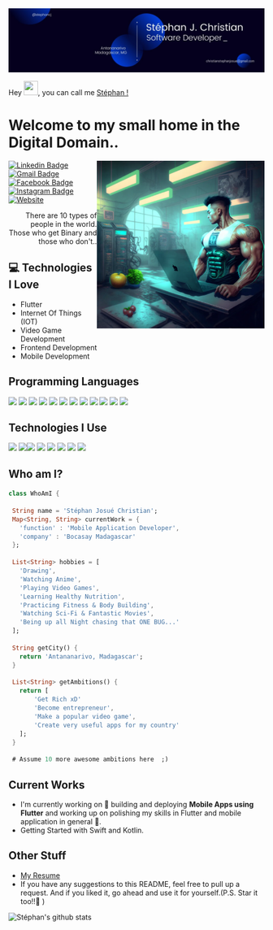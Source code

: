 <img src='https://github.com/stephancj/stephancj/blob/main/images/banner.jpeg'> 

Hey <img src="https://media.giphy.com/media/hvRJCLFzcasrR4ia7z/giphy.gif" width="28px" height="28px">, you can call me [Stéphan !](https://www.youtube.com/channel/UCietjxpksncMdOUkycv5nqA)

<h1>Welcome to my small home in the Digital Domain..</h1>

<img src = 'https://github.com/stephancj/stephancj/blob/main/images/side_picture.webp'  width="330px" height="330px" alt = 'My hobbies in one picture :)' align='right'/>

[![Linkedin Badge](https://img.shields.io/badge/-stephancj-blue?style=flat-square&logo=Linkedin&logoColor=white&link=https://www.linkedin.com/in/stephancj)](https://www.linkedin.com/in/stephancj) [![Gmail Badge](https://img.shields.io/badge/-christianstephanjosue@gmail.com-c14438?style=flat-square&logo=Gmail&logoColor=white&link=mailto:christianstephanjosue@gmail.com)](mailto:christianstephanjosue@gmail.com) [![Facebook Badge](https://img.shields.io/badge/-Stéphan%20J.%20Christian-1877f2?logo=Facebook&&logoColor=white&link=https://www.facebook.com/StephanChristianJ)](https://www.facebook.com/StephanChristianJ) [![Instagram Badge](https://img.shields.io/badge/-stephan.cj-c13584?logo=Instagram&logoColor=white&link=https://instagram.com/stephan.cj?igshid=YmMyMTA2M2Y=)](https://instagram.com/stephan.cj?igshid=YmMyMTA2M2Y=) [![Website](https://img.shields.io/badge/-stephan.cj-yellow?logo=aboutDotMe&logoColor=white&link=https://stephancj.github.io)](https://stephancj.github.io)

<!-- <p align="left"> <img src="https://komarev.com/ghpvc/?username=stephancj" alt="stephancj" /> </p> -->

<div style="text-align: right">There are 10 types of people in the world. Those who get Binary and those who don't.. </div>

## :computer: Technologies I Love

* Flutter
* Internet Of Things (IOT)
* Video Game Development
* Frontend Development
* Mobile Development

<!-- <img src = "https://github-readme-stats.vercel.app/api/top-langs/?username=stephancj&layout=compact"> -->

## Programming Languages

<img src = 'https://github.com/MarikIshtar007/MarikIshtar007/blob/master/images/c-original  .svg' width='30'/> <img src = 'https://github.com/MarikIshtar007/MarikIshtar007/blob/master/images/cpp.svg' width='30'/> <img src = 'https://github.com/MarikIshtar007/MarikIshtar007/blob/master/images/python2.png' height='30'/>  <img src = 'https://github.com/MarikIshtar007/MarikIshtar007/blob/master/images/html.svg' width='30'/> <img src='https://github.com/MarikIshtar007/MarikIshtar007/blob/master/images/java.svg' width='30'/> <img src = 'https://github.com/MarikIshtar007/MarikIshtar007/blob/master/images/kotlin.svg' width='30'/> <img src = 'https://github.com/MarikIshtar007/MarikIshtar007/blob/master/images/css.svg' width='30'/> <img src = 'https://github.com/MarikIshtar007/MarikIshtar007/blob/master/images/js.svg' width='30'/> <img src = 'https://github.com/MarikIshtar007/MarikIshtar007/blob/master/images/bootstrap.svg' width='33'/> <img src = 'https://github.com/MarikIshtar007/MarikIshtar007/blob/master/images/dart.svg' width='33'/> <img src = 'https://github.com/MarikIshtar007/MarikIshtar007/blob/master/images/php.svg' width='40'/>
 <img src = 'https://github.com/MarikIshtar007/MarikIshtar007/blob/master/images/sql.svg' width='30'/>

## Technologies I Use

 <img src = 'https://github.com/MarikIshtar007/MarikIshtar007/blob/master/images/pycharm.svg' width='30'/>  <img src = 'https://github.com/MarikIshtar007/MarikIshtar007/blob/master/images/android.svg' height='40'/><img src = 'https://github.com/MarikIshtar007/MarikIshtar007/blob/master/images/flutter-logo.svg' width='30'/> <img src = 'https://github.com/MarikIshtar007/MarikIshtar007/blob/master/images/django.svg' height='40'/> <img src = 'https://github.com/MarikIshtar007/MarikIshtar007/blob/master/images/flask.png' width='30'/> <img src = 'https://github.com/MarikIshtar007/MarikIshtar007/blob/master/images/git.svg' width='30'/> <img src = 'https://github.com/MarikIshtar007/MarikIshtar007/blob/master/images/nodejs.svg' width='33'/> <img src = 'https://github.com/MarikIshtar007/MarikIshtar007/blob/master/images/react.svg' width='33'/>

## Who am I?

 ```dart
 class WhoAmI {

  String name = 'Stéphan Josué Christian';
  Map<String, String> currentWork = {
    'function' : 'Mobile Application Developer',
    'company' : 'Bocasay Madagascar'
  };

  List<String> hobbies = [
    'Drawing',
    'Watching Anime',
    'Playing Video Games',
    'Learning Healthy Nutrition',
    'Practicing Fitness & Body Building',
    'Watching Sci-Fi & Fantastic Movies',
    'Being up all Night chasing that ONE BUG...'
  ];

  String getCity() {
    return 'Antananarivo, Madagascar';
  }

  List<String> getAmbitions() {
    return [
        'Get Rich xD'
        'Become entrepreneur',
        'Make a popular video game',
        'Create very useful apps for my country'
    ];
  }

  # Assume 10 more awesome ambitions here  ;)
 
 ```

## Current Works

* I'm currently working on 🔭 building and deploying **Mobile Apps using Flutter** and working up on polishing my skills in Flutter and mobile application in general 🌱.
* Getting Started with Swift and Kotlin.

## Other Stuff

* [My Resume](https://stephancj.github.io/assets/CV_Stephan.pdf)
* If you have any suggestions to this README, feel free to pull up a request. And if you liked it, go ahead and use it for yourself.(P.S. Star it too!!:grimacing: )

![Stéphan's github stats](https://github-readme-stats.vercel.app/api?username=stephancj&show_icons=true&hide=[%22issues%22])
